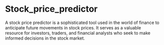 # Stock_price_predictor
 A stock price predictor is a sophisticated tool used in the world of finance to anticipate future movements in stock prices. It serves as a valuable resource for investors, traders, and financial analysts who seek to make informed decisions in the stock market.
